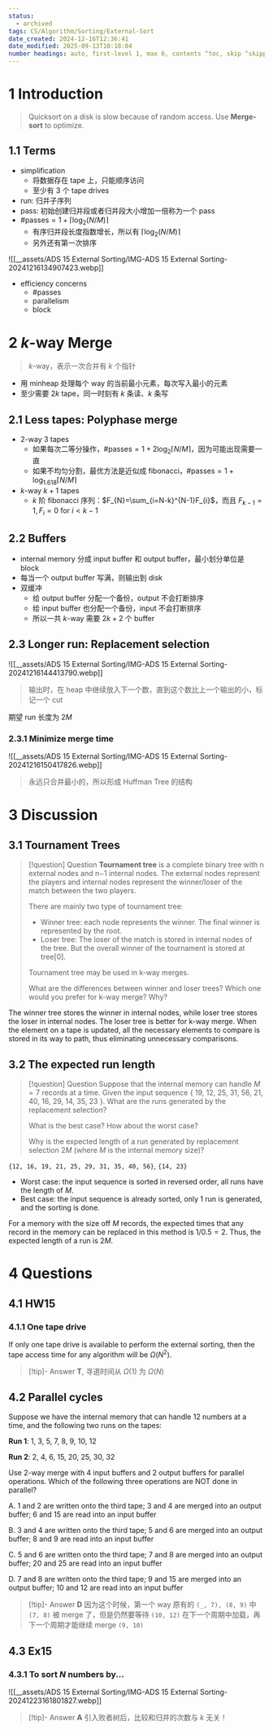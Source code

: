 ```yaml
---
status:
  - archived
tags: CS/Algorithm/Sorting/External-Sort
date_created: 2024-12-16T12:36:41
date_modified: 2025-09-13T10:18:04
number headings: auto, first-level 1, max 6, contents ^toc, skip ^skipped, 1.1
---
```


# 1 Introduction

> Quicksort on a disk is slow because of random access. Use **Merge-sort** to optimize.

## 1.1 Terms

- simplification
	- 将数据存在 tape 上，只能顺序访问
	- 至少有 3 个 tape drives
- run: 归并子序列
- pass: 初始创建归并段或者归并段大小增加一倍称为一个 pass
- $\text{\#passes}=1+\lceil \log_{2} (N/M) \rceil$
	- 有序归并段长度指数增长，所以有 $\lceil \log_{2}(N/M) \rceil$
	- 另外还有第一次排序

![[__assets/ADS 15 External Sorting/IMG-ADS 15 External Sorting-20241216134907423.webp]]

- efficiency concerns
	- \#passes
	- parallelism
	- block

# 2 $k$-way Merge

> $k$-way，表示一次合并有 $k$ 个指针

- 用 minheap 处理每个 way 的当前最小元素，每次写入最小的元素
- 至少需要 $2k$ tape，同一时刻有 $k$ 条读、$k$ 条写

## 2.1 Less tapes: Polyphase merge

- 2-way 3 tapes
	- 如果每次二等分操作，$\text{\#passes}=1+2\log_{2}\lceil N/M \rceil$，因为可能出现需要一直
	- 如果不均匀分割，最优方法是近似成 fibonacci，$\text{\#passes}=1+\log_{1.618}\lceil N/M \rceil$
- $k$-way $k+1$ tapes
	- $k$ 阶 fibonacci 序列：$F_{N}=\sum_{i=N-k}^{N-1}F_{i}$，而且 $F_{k-1}=1, F_{i}=0\text{ for } i <k-1$

## 2.2 Buffers

- internal memory 分成 input buffer 和 output buffer，最小划分单位是 block
- 每当一个 output buffer 写满，则输出到 disk
- 双缓冲
	- 给 output buffer 分配一个备份，output 不会打断排序
	- 给 input buffer 也分配一个备份，input 不会打断排序
	- 所以一共 $k$-way 需要 $2k+2$ 个 buffer

## 2.3 Longer run: Replacement selection

![[__assets/ADS 15 External Sorting/IMG-ADS 15 External Sorting-20241216144413790.webp]]

> 输出时，在 heap 中继续放入下一个数，直到这个数比上一个输出的小，标记一个 cut

期望 run 长度为 $2M$

### 2.3.1 Minimize merge time

![[__assets/ADS 15 External Sorting/IMG-ADS 15 External Sorting-20241216150417826.webp]]

> 永远只合并最小的，所以形成 Huffman Tree 的结构

# 3 Discussion

## 3.1 Tournament Trees

> [!question] Question
> **Tournament tree** is a complete binary tree with n external nodes and n−1 internal nodes. The external nodes represent the players and internal nodes represent the winner/loser of the match between the two players.
>
> There are mainly two type of tournament tree:
>
> - Winner tree: each node represents the winner. The final winner is represented by the root.
> - Loser tree: The loser of the match is stored in internal nodes of the tree. But the overall winner of the tournament is stored at tree[0].
> 
> Tournament tree may be used in k-way merges.
>
> What are the differences between winner and loser trees? Which one would you prefer for k-way merge? Why?

The winner tree stores the winner in internal nodes, while loser tree stores the loser in internal nodes. The loser tree is better for k-way merge. When the element on a tape is updated, all the necessary elements to compare is stored in its way to path, thus eliminating unnecessary comparisons.

## 3.2 The expected run length

> [!question] Question
> Suppose that the internal memory can handle $M = 7$ records at a time. Given the input sequence { 19, 12, 25, 31, 56, 21, 40, 16, 29, 14, 35, 23 }. What are the runs generated by the replacement selection?
>
> What is the best case? How about the worst case?
>
> Why is the expected length of a run generated by replacement selection $2M$ (where $M$ is the internal memory size)?

`{12, 16, 19, 21, 25, 29, 31, 35, 40, 56}`, `{14, 23}`

- Worst case: the input sequence is sorted in reversed order, all runs have the length of $M$.
- Best case: the input sequence is already sorted, only 1 run is generated, and the sorting is done.

For a memory with the size off $M$ records, the expected times that any record in the memory can be replaced in this method is $1/0.5=2$. Thus, the expected length of a run is $2M$.

# 4 Questions

## 4.1 HW15

### 4.1.1 One tape drive

If only one tape drive is available to perform the external sorting, then the tape access time for any algorithm will be $Ω(N^2)$.

> [!tip]- Answer
> **T**, 寻道时间从 $\Omega (1)$ 为 $\Omega (N)$

## 4.2 Parallel cycles

Suppose we have the internal memory that can handle 12 numbers at a time, and the following two runs on the tapes:

**Run 1**: 1, 3, 5, 7, 8, 9, 10, 12

**Run 2**: 2, 4, 6, 15, 20, 25, 30, 32

Use 2-way merge with 4 input buffers and 2 output buffers for parallel operations. Which of the following three operations are NOT done in parallel?

A. 1 and 2 are written onto the third tape; 3 and 4 are merged into an output buffer; 6 and 15 are read into an input buffer

B. 3 and 4 are written onto the third tape; 5 and 6 are merged into an output buffer; 8 and 9 are read into an input buffer

C. 5 and 6 are written onto the third tape; 7 and 8 are merged into an output buffer; 20 and 25 are read into an input buffer

D. 7 and 8 are written onto the third tape; 9 and 15 are merged into an output buffer; 10 and 12 are read into an input buffer

> [!tip]- Answer
> **D**
> 因为这个时候，第一个 way 原有的 `(_, 7), (8, 9)` 中 `(7, 8)` 被 merge 了，但是仍然要等待 `(10, 12)` 在下一个周期中加载，再下一个周期才能继续 merge `(9, 10)`

## 4.3 Ex15

### 4.3.1 To sort $N$ numbers by...

![[__assets/ADS 15 External Sorting/IMG-ADS 15 External Sorting-20241223161801827.webp]]

> [!tip]- Answer
> **A**
> 引入败者树后，比较和归并的次数与 $k$ 无关！
